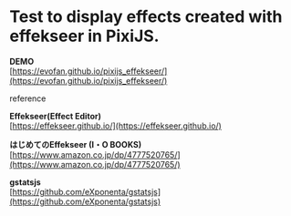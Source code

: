 # Test to display effects created with effekseer in PixiJS.  

**DEMO**  
[https://evofan.github.io/pixijs_effekseer/](https://evofan.github.io/pixijs_effekseer/)

reference  

**Effekseer(Effect Editor)**  
[https://effekseer.github.io/](https://effekseer.github.io/)  

**はじめてのEffekseer (I・O BOOKS)**  
[https://www.amazon.co.jp/dp/4777520765/](https://www.amazon.co.jp/dp/4777520765/)  

**gstatsjs**  
[https://github.com/eXponenta/gstatsjs](https://github.com/eXponenta/gstatsjs)  